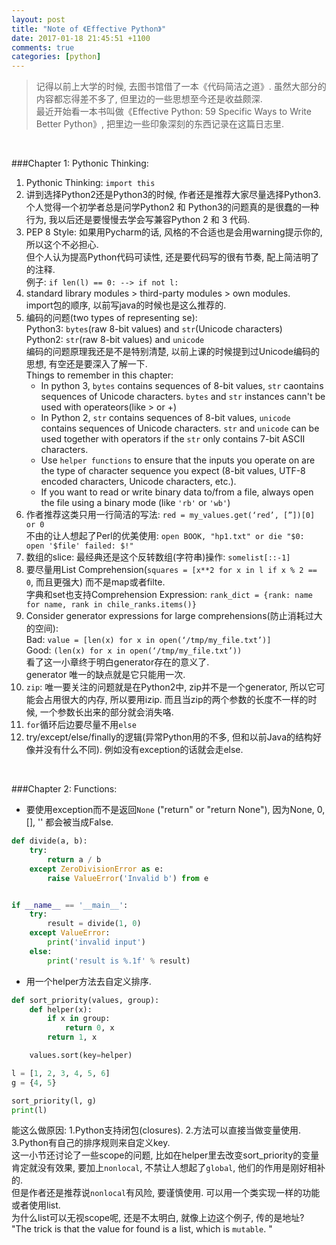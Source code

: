 ```yaml
---
layout: post
title: "Note of 《Effective Python》"
date: 2017-01-18 21:45:51 +1100
comments: true
categories: [python]
---
```


> 记得以前上大学的时候, 去图书馆借了一本《代码简洁之道》. 虽然大部分的内容都忘得差不多了, 但里边的一些思想至今还是收益颇深.     
最近开始看一本书叫做《Effective Python: 59 Specific Ways to Write Better Python》, 把里边一些印象深刻的东西记录在这篇日志里.     

<!--more-->
<br>   

###Chapter 1: Pythonic Thinking:    
1. Pythonic Thinking: `import this`   
2. 讲到选择Python2还是Python3的时候, 作者还是推荐大家尽量选择Python3.      
个人觉得一个初学者总是问学Python2 和 Python3的问题真的是很蠢的一种行为, 我以后还是要慢慢去学会写兼容Python 2 和 3 代码.
3. PEP 8 Style: 如果用Pycharm的话, 风格的不合适也是会用warning提示你的, 所以这个不必担心.    
但个人认为提高Python代码可读性, 还是要代码写的很有节奏, 配上简洁明了的注释.     
例子: `if len(l) == 0: --> if not l:`
4. standard library modules > third-party modules > own modules.     
import包的顺序, 以前写java的时候也是这么推荐的.     
5. 编码的问题(two types of representing se):   
Python3: `bytes`(raw 8-bit values) and `str`(Unicode characters)   
Python2: `str`(raw 8-bit values) and `unicode`   
编码的问题原理我还是不是特别清楚, 以前上课的时候提到过Unicode编码的思想, 有空还是要深入了解一下.    
Things to remember in this chapter:   
   * In python 3, `bytes` contains sequences of 8-bit values, `str` caontains sequences of Unicode characters. `bytes` and `str` instances cann't be used with operateors(like > or +)     
   * In Python 2, `str` contains sequences of 8-bit values, `unicode` contains sequences of Unicode characters. `str` and `unicode` can be used together with operators if the `str` only contains 7-bit ASCII characters.   
   * Use `helper functions` to ensure that the inputs you operate on are the type of character sequence you expect (8-bit values, UTF-8 encoded characters, Unicode characters, etc.).
   * If you want to read or write binary data to/from a file, always open the file using a binary mode (like `'rb'` or `'wb'`)   
6. 作者推荐这类只用一行简洁的写法: `red = my_values.get(‘red’, [”])[0] or 0`    
不由的让人想起了Perl的优美使用: `open BOOK, "hp1.txt" or die "$0: open '$file' failed: $!"`   
7. 数组的slice: 最经典还是这个反转数组(字符串)操作: `somelist[::-1]`    
8. 要尽量用List Comprehension(`squares = [x**2 for x in l if x % 2 == 0`, 而且更强大) 而不是map或者filte.    
字典和set也支持Comprehension Expression: `rank_dict = {rank: name for name, rank in chile_ranks.items()}`    
9. Consider generator expressions for large comprehensions(防止消耗过大的空间):     
Bad: `value = [len(x) for x in open(‘/tmp/my_file.txt’)]`   
Good: `(len(x) for x in open(‘/tmp/my_file.txt’))`   
看了这一小章终于明白generator存在的意义了.     
generator 唯一的缺点就是它只能用一次.    
10. `zip`: 唯一要关注的问题就是在Python2中, zip并不是一个generator, 所以它可能会占用很大的内存, 所以要用izip. 而且当zip的两个参数的长度不一样的时候, 一个参数长出来的部分就会消失咯.  
11. `for`循环后边要尽量不用`else`    
13. try/except/else/finally的逻辑(异常Python用的不多, 但和以前Java的结构好像并没有什么不同). 例如没有exception的话就会走else.     

<br>

###Chapter 2: Functions:   
- 要使用exception而不是返回`None` ("return" or "return None"), 因为None, 0, [], '' 都会被当成False.   
``` python
def divide(a, b):
    try:
        return a / b
    except ZeroDivisionError as e:
        raise ValueError('Invalid b') from e


if __name__ == '__main__':
    try:
        result = divide(1, 0)
    except ValueError:
        print('invalid input')
    else:
        print('result is %.1f' % result)
```
- 用一个helper方法去自定义排序.    
```python
def sort_priority(values, group):
    def helper(x):
        if x in group:
            return 0, x
        return 1, x

    values.sort(key=helper)

l = [1, 2, 3, 4, 5, 6]
g = {4, 5}

sort_priority(l, g)
print(l)
```    
能这么做原因: 1.Python支持闭包(closures). 2.方法可以直接当做变量使用. 3.Python有自己的排序规则来自定义key.     
这一小节还讨论了一些scope的问题, 比如在helper里去改变sort_priority的变量肯定就没有效果, 要加上`nonlocal`, 不禁让人想起了`global`, 他们的作用是刚好相补的.     
但是作者还是推荐说`nonlocal`有风险, 要谨慎使用. 可以用一个类实现一样的功能或者使用list.    
为什么list可以无视scope呢, 还是不太明白, 就像上边这个例子, 传的是地址?           
"The trick is that the value for found is a list, which is `mutable`. "
